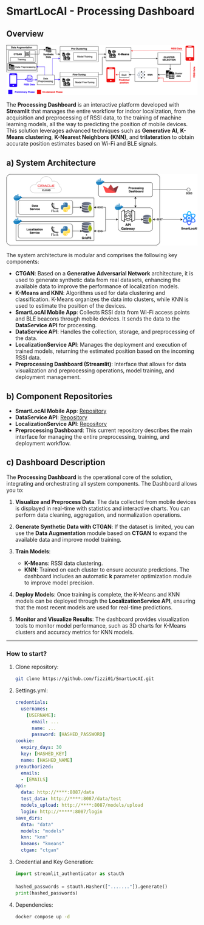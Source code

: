 # SmartLocAI - Processing Dashboard

## Overview

![workflow](doc/img/workflow.png)

The **Processing Dashboard** is an interactive platform developed with **Streamlit** that manages the entire workflow for indoor localization, from the acquisition and preprocessing of RSSI data, to the training of machine learning models, all the way to predicting the position of mobile devices. This solution leverages advanced techniques such as **Generative AI**, **K-Means clustering**, **K-Nearest Neighbors (KNN)**, and **trilateration** to obtain accurate position estimates based on Wi-Fi and BLE signals.

## a) System Architecture

![architettura](doc/img/architecture.png)

The system architecture is modular and comprises the following key components:

- **CTGAN**: Based on a **Generative Adversarial Network** architecture, it is used to generate synthetic data from real datasets, enhancing the available data to improve the performance of localization models.
- **K-Means and KNN**: Algorithms used for data clustering and classification. K-Means organizes the data into clusters, while KNN is used to estimate the position of the devices.
- **SmartLocAI Mobile App**: Collects RSSI data from Wi-Fi access points and BLE beacons through mobile devices. It sends the data to the **DataService API** for processing.
- **DataService API**: Handles the collection, storage, and preprocessing of the data.
- **LocalizationService API**: Manages the deployment and execution of trained models, returning the estimated position based on the incoming RSSI data.
- **Preprocessing Dashboard (Streamlit)**: Interface that allows for data visualization and preprocessing operations, model training, and deployment management.

## b) Component Repositories

- **SmartLocAI Mobile App**: [Repository](https://github.com/UniSalento-IDALab-IoTCourse-2023-2024/wot-project-2023-2024-SmartLocAI_APP-IzziBarone.git)
- **DataService API**: [Repository](https://github.com/UniSalento-IDALab-IoTCourse-2023-2024/wot-project-2023-2024-DataService-IzziBarone.git)
- **LocalizationService API**: [Repository](https://github.com/UniSalento-IDALab-IoTCourse-2023-2024/wot-project-2023-2024-LocalizationService-IzziBarone)
- **Preprocessing Dashboard**: This current repository describes the main interface for managing the entire preprocessing, training, and deployment workflow.

## c) Dashboard Description

The **Processing Dashboard** is the operational core of the solution, integrating and orchestrating all system components. The Dashboard allows you to:

1. **Visualize and Preprocess Data**: The data collected from mobile devices is displayed in real-time with statistics and interactive charts. You can perform data cleaning, aggregation, and normalization operations.
   
2. **Generate Synthetic Data with CTGAN**: If the dataset is limited, you can use the **Data Augmentation** module based on **CTGAN** to expand the available data and improve model training.

3. **Train Models**:
   - **K-Means**: RSSI data clustering.
   - **KNN**: Trained on each cluster to ensure accurate predictions. The dashboard includes an automatic **k** parameter optimization module to improve model precision.

4. **Deploy Models**: Once training is complete, the K-Means and KNN models can be deployed through the **LocalizationService API**, ensuring that the most recent models are used for real-time predictions.

5. **Monitor and Visualize Results**: The dashboard provides visualization tools to monitor model performance, such as 3D charts for K-Means clusters and accuracy metrics for KNN models.

---

### How to start?

1. Clone repository:
   ```bash
   git clone https://github.com/fizzi01/SmartLocAI.git
   ```

2. Settings.yml:
   ```yml
   credentials:
     usernames:
       [USERNAME]:
         email: ...
         name: ...
         password: [HASHED_PASSWORD]
   cookie:
     expiry_days: 30
     key: [HASHED_KEY]
     name: [HASHED_NAME]
   preauthorized:
     emails:
     - [EMAILS]
   api:
     data: http://****:8087/data
     test_data: http://****:8087/data/test
     models_upload: http://****:8087/models/upload
     login: http://*****:8087/login
   save_dirs:
     data: "data"
     models: "models"
     knn: "knn"
     kmeans: "kmeans"
     ctgan: "ctgan"
   ```
3. Credential and Key Generation:
   ```python
   import streamlit_authenticator as stauth

   hashed_passwords = stauth.Hasher(["......."]).generate()
   print(hashed_passwords)
   ```

5. Dependencies:
   ```bash
   docker compose up -d
   ```
